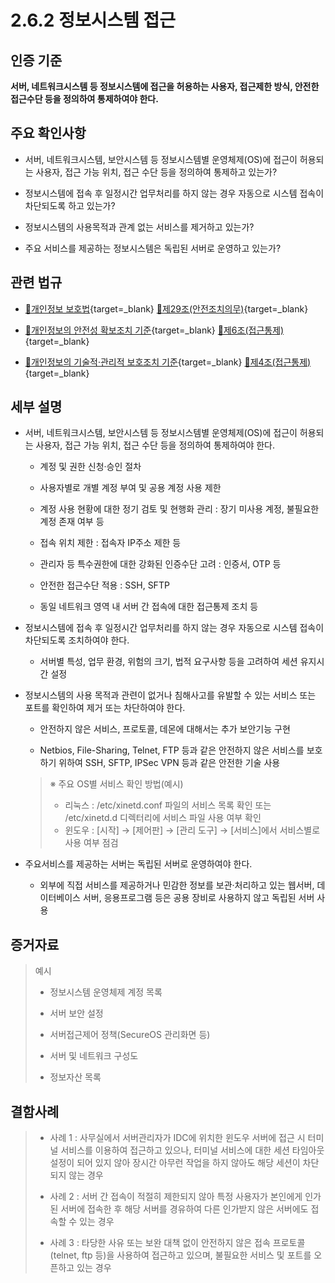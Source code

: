 # 2.6.2 정보시스템 접근

## 인증 기준

**서버, 네트워크시스템 등 정보시스템에 접근을 허용하는 사용자, 접근제한 방식, 안전한 접근수단 등을 정의하여 통제하여야 한다.**

## 주요 확인사항

- 서버, 네트워크시스템, 보안시스템 등 정보시스템별 운영체제(OS)에 접근이 허용되는 사용자, 접근 가능 위치, 접근 수단 등을 정의하여 통제하고 있는가?

- 정보시스템에 접속 후 일정시간 업무처리를 하지 않는 경우 자동으로 시스템 접속이 차단되도록 하고 있는가?

- 정보시스템의 사용목적과 관계 없는 서비스를 제거하고 있는가?

- 주요 서비스를 제공하는 정보시스템은 독립된 서버로 운영하고 있는가?

## 관련 법규

- [🔗개인정보 보호법][개인정보 보호법 제29조]{target=_blank} [🔗제29조(안전조치의무)][개인정보 보호법 제29조 부분]{target=_blank}

- [🔗개인정보의 안전성 확보조치 기준][개인정보의 안전성 확보조치 기준 제6조]{target=_blank} [🔗제6조(접근통제)][개인정보의 안전성 확보조치 기준 제6조]{target=_blank}

- [🔗개인정보의 기술적·관리적 보호조치 기준][개인정보의 기술적·관리적 보호조치 기준 제4조]{target=_blank} [🔗제4조(접근통제)][개인정보의 기술적·관리적 보호조치 기준 제4조]{target=_blank}

## 세부 설명

- 서버, 네트워크시스템, 보안시스템 등 정보시스템별 운영체제(OS)에 접근이 허용되는 사용자, 접근 가능 위치, 접근 수단 등을 정의하여 통제하여야 한다.

    - 계정 및 권한 신청·승인 절차

    - 사용자별로 개별 계정 부여 및 공용 계정 사용 제한

    - 계정 사용 현황에 대한 정기 검토 및 현행화 관리 : 장기 미사용 계정, 불필요한 계정 존재 여부 등

    - 접속 위치 제한 : 접속자 IP주소 제한 등

    - 관리자 등 특수권한에 대한 강화된 인증수단 고려 : 인증서, OTP 등

    - 안전한 접근수단 적용 : SSH, SFTP

    - 동일 네트워크 영역 내 서버 간 접속에 대한 접근통제 조치 등

- 정보시스템에 접속 후 일정시간 업무처리를 하지 않는 경우 자동으로 시스템 접속이 차단되도록 조치하여야 한다.

    - 서버별 특성, 업무 환경, 위험의 크기, 법적 요구사항 등을 고려하여 세션 유지시간 설정

- 정보시스템의 사용 목적과 관련이 없거나 침해사고를 유발할 수 있는 서비스 또는 포트를 확인하여 제거 또는 차단하여야 한다.

    - 안전하지 않은 서비스, 프로토콜, 데몬에 대해서는 추가 보안기능 구현

    - Netbios, File-Sharing, Telnet, FTP 등과 같은 안전하지 않은 서비스를 보호하기 위하여 SSH, SFTP, IPSec VPN 등과 같은 안전한 기술 사용
    >
    > ※ 주요 OS별 서비스 확인 방법(예시)
    >
    > - 리눅스 : /etc/xinetd.conf 파일의 서비스 목록 확인 또는 /etc/xinetd.d 디렉터리에 서비스 파일 사용 여부 확인
    > - 윈도우 : [시작] → [제어판] → [관리 도구] → [서비스]에서 서비스별로 사용 여부 점검

- 주요서비스를 제공하는 서버는 독립된 서버로 운영하여야 한다.

    - 외부에 직접 서비스를 제공하거나 민감한 정보를 보관·처리하고 있는 웹서버, 데이터베이스 서버, 응용프로그램 등은 공용 장비로 사용하지 않고 독립된 서버 사용

## 증거자료

> 예시
>
> - 정보시스템 운영체제 계정 목록
>
> - 서버 보안 설정
>
> - 서버접근제어 정책(SecureOS 관리화면 등)
>
> - 서버 및 네트워크 구성도
>
> - 정보자산 목록

## 결함사례

> - 사례 1 : 사무실에서 서버관리자가 IDC에 위치한 윈도우 서버에 접근 시 터미널 서비스를 이용하여 접근하고 있으나, 터미널 서비스에 대한 세션 타임아웃 설정이 되어 있지 않아 장시간 아무런 작업을 하지 않아도 해당 세션이 차단되지 않는 경우
>
> - 사례 2 : 서버 간 접속이 적절히 제한되지 않아 특정 사용자가 본인에게 인가된 서버에 접속한 후 해당 서버를 경유하여 다른 인가받지 않은 서버에도 접속할 수 있는 경우
>
> - 사례 3 : 타당한 사유 또는 보완 대책 없이 안전하지 않은 접속 프로토콜(telnet, ftp 등)을 사용하여 접근하고 있으며, 불필요한 서비스 및 포트를 오픈하고 있는 경우

[개인정보 보호법 제29조]: https://www.law.go.kr/법령/개인정보보호법/(20240315,19234,20230314)/제29조 "개인정보 보호법 제29조"
[개인정보 보호법 제29조 부분]: https://www.law.go.kr/법령/개인정보보호법/제29조 "개인정보 보호법 제29조 부분"

[개인정보의 안전성 확보조치 기준 제6조]: https://www.law.go.kr/행정규칙/(개인정보보호위원회)개인정보의안전성확보조치기준/(2021-2,20210915)/제6조 "개인정보의 안전성 확보조치 기준 제6조"

[개인정보의 기술적·관리적 보호조치 기준 제4조]: https://www.law.go.kr/행정규칙/(개인정보보호위원회)개인정보의기술적·관리적보호조치기준/(2021-3,20210915)/제4조 "개인정보의 기술적·관리적 보호조치 기준 제4조"
